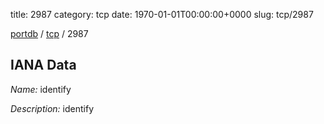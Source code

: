 title: 2987
category: tcp
date: 1970-01-01T00:00:00+0000
slug: tcp/2987

[portdb](/) / [tcp](/category/tcp.html) / 2987


## IANA Data

_Name:_ identify

_Description:_ identify

